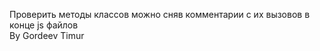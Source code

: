 Проверить методы классов можно сняв комментарии с их вызовов в конце js файлов <br />
By Gordeev Timur
